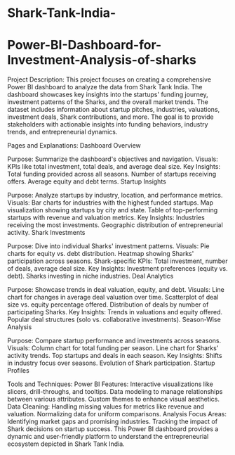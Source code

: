 # Shark-Tank-India-
# Power-BI-Dashboard-for-Investment-Analysis-of-sharks

Project Description:
This project focuses on creating a comprehensive Power BI dashboard to analyze the data from Shark Tank India. The dashboard showcases key insights into the startups' funding journey, investment patterns of the Sharks, and the overall market trends. The dataset includes information about startup pitches, industries, valuations, investment deals, Shark contributions, and more. The goal is to provide stakeholders with actionable insights into funding behaviors, industry trends, and entrepreneurial dynamics.

Pages and Explanations:
Dashboard Overview

Purpose: Summarize the dashboard's objectives and navigation.
Visuals: KPIs like total investment, total deals, and average deal size.
Key Insights:
Total funding provided across all seasons.
Number of startups receiving offers.
Average equity and debt terms.
Startup Insights

Purpose: Analyze startups by industry, location, and performance metrics.
Visuals:
Bar charts for industries with the highest funded startups.
Map visualization showing startups by city and state.
Table of top-performing startups with revenue and valuation metrics.
Key Insights:
Industries receiving the most investments.
Geographic distribution of entrepreneurial activity.
Shark Investments

Purpose: Dive into individual Sharks' investment patterns.
Visuals:
Pie charts for equity vs. debt distribution.
Heatmap showing Sharks' participation across seasons.
Shark-specific KPIs: Total investment, number of deals, average deal size.
Key Insights:
Investment preferences (equity vs. debt).
Sharks investing in niche industries.
Deal Analytics

Purpose: Showcase trends in deal valuation, equity, and debt.
Visuals:
Line chart for changes in average deal valuation over time.
Scatterplot of deal size vs. equity percentage offered.
Distribution of deals by number of participating Sharks.
Key Insights:
Trends in valuations and equity offered.
Popular deal structures (solo vs. collaborative investments).
Season-Wise Analysis

Purpose: Compare startup performance and investments across seasons.
Visuals:
Column chart for total funding per season.
Line chart for Sharks’ activity trends.
Top startups and deals in each season.
Key Insights:
Shifts in industry focus over seasons.
Evolution of Shark participation.
Startup Profiles

Tools and Techniques:
Power BI Features:
Interactive visualizations like slicers, drill-throughs, and tooltips.
Data modeling to manage relationships between various attributes.
Custom themes to enhance visual aesthetics.
Data Cleaning:
Handling missing values for metrics like revenue and valuation.
Normalizing data for uniform comparisons.
Analysis Focus Areas:
Identifying market gaps and promising industries.
Tracking the impact of Shark decisions on startup success.
This Power BI dashboard provides a dynamic and user-friendly platform to understand the entrepreneurial ecosystem depicted in Shark Tank India.






